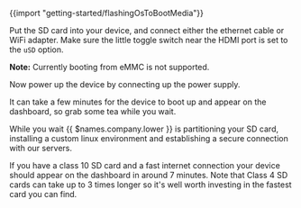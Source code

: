 {{import "getting-started/flashingOsToBootMedia"}}

Put the SD card into your device, and connect either the ethernet cable or WiFi adapter. Make sure the little toggle switch near the HDMI port is set to the `uSD` option.

__Note:__ Currently booting from eMMC is not supported.

Now power up the device by connecting up the power supply.

It can take a few minutes for the device to boot up and appear on the dashboard, so grab some tea while you wait.

While you wait {{ $names.company.lower }} is partitioning your SD card, installing a custom linux environment and establishing a secure connection with our servers.

If you have a class 10 SD card and a fast internet connection your device should appear on the dashboard in around 7 minutes. Note that Class 4 SD cards can take up to 3 times longer so it's well worth investing in the fastest card you can find.
